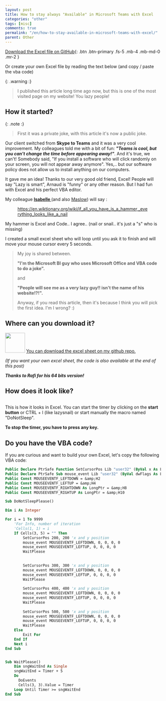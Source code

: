 ```yaml
---
layout: post
title: How to stay always "Available" in Microsoft Teams with Excel
categories: "other"
tags: [misc]
comments: true
permalink: "/en/how-to-stay-available-in-microsoft-teams-with-excel/"
parent: Other
---
```

[Download the Excel file on GitHub](https://github.com/arnaudgastelblum/Misc/raw/main/LazySnail.xlsm){: .btn .btn-primary .fs-5 .mb-4 .mb-md-0 .mr-2 }
<p>Or create your own Excel file by reading the text below (and copy / paste the vba code)</p>

{: .warning :}
>I published this article long time ago now, but this is one of the most visited page on my website! You lazy people!



## How it started?

{: .note :}
>First it was a private joke, with this article it's now a public joke.</p>

<p>Our client switched from <strong>Skype to Teams</strong> and it was a very cool improvement. My colleagues told me with a bit of fun: <strong><em>"Teams is cool, but you can't change the time before appearing away!"</em></strong>. And it's true, we can't! Somebody said, "If you install a software who will click randomly on your screen, you will not appear away anymore". Yes,.. but our software policy does not allow us to install anything on our computers.</p>
<p><!-- /wp:paragraph --></p>
<p><!-- wp:paragraph --></p>
<p>It gave me an idea! Thanks to our very good old friend, Excel!  People will say "Lazy is smart", Arnaud is "funny" or any other reason. But I had fun with Excel and his perfect VBA editor.</p>
<p><!-- /wp:paragraph --></p>
<p><!-- wp:paragraph --></p>
<p>My colleague <strong><a href="https://twitter.com/thesqlgrrrl">Isabelle </a></strong>(and also <a href="https://en.wikipedia.org/wiki/Abraham_Maslow">Maslow</a>) will say :</p>
<p><!-- /wp:paragraph --></p>
<p><!-- wp:image {"id":4534,"sizeSlug":"large"} --></p>
<figure class="wp-block-image size-large"><img src="{{ site.baseurl }}/assets/2020/10/image-2-1024x102.png" alt="" class="wp-image-4534" /><br />
<figcaption><a href="https://en.wiktionary.org/wiki/if_all_you_have_is_a_hammer,_everything_looks_like_a_nail">https://en.wiktionary.org/wiki/if_all_you_have_is_a_hammer,_everything_looks_like_a_nail</a></figcaption>
</figure>
<p><!-- /wp:image --></p>
<p><!-- wp:paragraph --></p>
<p>My hammer is Excel and Code.. I agree.. (nail or snail.. it's just a "s" who is missing)</p>
<p><!-- /wp:paragraph --></p>
<p><!-- wp:paragraph --></p>
<p>I created a small excel sheet who will loop until you ask it to finish and will move your mouse cursor every 5 seconds.</p>
<p><!-- /wp:paragraph --></p>
<p><!-- wp:quote --></p>
<blockquote class="wp-block-quote"><p>My joy is shared between. </p>
<p><strong>"I'm the Microsoft BI guy who uses Microsoft Office and VBA code to do a joke". </strong></p>
<p>and </p>
<p><strong>"People will see me as a very lazy guy!! isn't the name of his website!?!". </strong></p>
<p>Anyway, if you read this article, then it's because I think you will pick the first idea. I'm I wrong? :)</p>
</blockquote>


<h2>Where can you download it?</h2>

<p class="has-text-align-left has-medium-font-size"><a href="https://github.com/arnaudgastelblum/Misc/raw/main/LazySnail.xlsm"><img class="wp-image-4540" style="width: 64px;" src="{{ site.baseurl }}/assets/2020/10/download.png" alt="" /></a> <a href="https://github.com/arnaudgastelblum/Misc/raw/main/LazySnail.xlsm">You can download the excel sheet on my github repo.</a> </p>
<p><!-- /wp:paragraph --></p>
<p><!-- wp:paragraph {"align":"left","fontSize":"medium"} --></p>
<p class="has-text-align-left has-medium-font-size"><em>(If you want your own excel sheet, the code is also available at the end of this post)</em></p>
<p><!-- /wp:paragraph --></p>
<p><!-- wp:paragraph --></p>
<p><strong><em>Thanks to Rafi for his 64 bits version!</em></strong></p>
<p><!-- /wp:paragraph --></p>
<p><!-- wp:paragraph --></p>
<p><!-- /wp:paragraph --></p>
<p><!-- wp:paragraph --></p>
<p><!-- /wp:paragraph --></p>
<p><!-- wp:heading --></p>
<h2>How does it look like?</h2>
<p><!-- /wp:heading --></p>
<p><!-- wp:paragraph --></p>
<p><!-- /wp:paragraph --></p>
<p><!-- wp:image {"align":"center","id":4516,"sizeSlug":"large","className":"is-style-default"} --></p>
<div class="wp-block-image is-style-default">
<figure class="aligncenter size-large"><img src="{{ site.baseurl }}/assets/2020/10/image-1.png" alt="" class="wp-image-4516" /></figure>
</div>
<p><!-- /wp:image --></p>
<p><!-- wp:paragraph --></p>
<p>This is how it looks in Excel. You can start the timer by clicking on the <strong>start button</strong> or CTRL + l (like lazysnail) or start manually the macro named "DoNotSleep".</p>
<p><!-- /wp:paragraph --></p>
<p><!-- wp:paragraph --></p>
<p><strong>To stop the timer, you have to press any key.</strong></p>
<p><!-- /wp:paragraph --></p>
<p><!-- wp:paragraph --></p>
<p><!-- /wp:paragraph --></p>
<p><!-- wp:paragraph --></p>
<p><!-- /wp:paragraph --></p>
<p><!-- wp:heading --></p>
<h2>Do you have the VBA code?</h2>
<p><!-- /wp:heading --></p>
<p><!-- wp:paragraph --></p>
<p><!-- /wp:paragraph --></p>
<p><!-- wp:paragraph --></p>
<p>If you are curious and want to build your own Excel, let's copy the following VBA code:</p>
<p><!-- /wp:paragraph --></p>
<p><!-- wp:enlighter/codeblock {"language":"visualbasic"} --></p>

```vb
Public Declare PtrSafe Function SetCursorPos Lib "user32" (ByVal x As LongPtr, ByVal y As LongPtr) As LongPtr
Public Declare PtrSafe Sub mouse_event Lib "user32" (ByVal dwFlags As LongPtr, ByVal dx As LongPtr, ByVal dy As LongPtr, ByVal cButtons As LongPtr, ByVal dwExtraInfo As LongPtr)
Public Const MOUSEEVENTF_LEFTDOWN = &amp;H2
Public Const MOUSEEVENTF_LEFTUP = &amp;H4
Public Const MOUSEEVENTF_RIGHTDOWN As LongPtr = &amp;H8
Public Const MOUSEEVENTF_RIGHTUP As LongPtr = &amp;H10

Sub DoNotSleepPlease()

Dim i As Integer

For i = 1 To 9999
    'For Info, number of iteration
    'Cells(1, 1) = i
    If Cells(3, 5) = "" Then
        SetCursorPos 200, 200 'x and y position
        mouse_event MOUSEEVENTF_LEFTDOWN, 0, 0, 0, 0
        mouse_event MOUSEEVENTF_LEFTUP, 0, 0, 0, 0
        WaitPlease
        
        
        SetCursorPos 300, 300 'x and y position
        mouse_event MOUSEEVENTF_LEFTDOWN, 0, 0, 0, 0
        mouse_event MOUSEEVENTF_LEFTUP, 0, 0, 0, 0
        WaitPlease
        
        SetCursorPos 400, 400 'x and y position
        mouse_event MOUSEEVENTF_LEFTDOWN, 0, 0, 0, 0
        mouse_event MOUSEEVENTF_LEFTUP, 0, 0, 0, 0
        WaitPlease
        
        SetCursorPos 500, 500 'x and y position
        mouse_event MOUSEEVENTF_LEFTDOWN, 0, 0, 0, 0
        mouse_event MOUSEEVENTF_LEFTUP, 0, 0, 0, 0
        WaitPlease
    Else
        Exit For
    End If
    Next i
End Sub


Sub WaitPlease()
    Dim sngWaitEnd As Single
    sngWaitEnd = Timer + 5
    Do
      DoEvents
      Cells(3, 3).Value = Timer
    Loop Until Timer >= sngWaitEnd
End Sub
```
